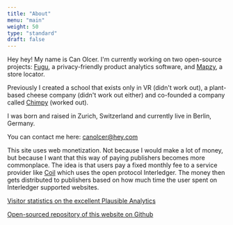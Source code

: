```yaml
---
title: "About"
menu: "main"
weight: 50
type: "standard"
draft: false
---
```


Hey hey! My name is Can Olcer. I'm currently working on two open-source projects: [Fugu](https://fugu.lol), a privacy-friendly product analytics software, and [Mapzy](https://mapzy.io), a store locator.


Previously I created a school that exists only in VR (didn't work out), a plant-based cheese company (didn't work out either) and co-founded a company called [Chimpy](https://heychimpy.com) (worked out).

I was born and raised in Zurich, Switzerland and currently live in Berlin, Germany.

You can contact me here: canolcer@hey.com

This site uses web monetization. Not because I would make a lot of money, but because I want that this way of paying publishers becomes more commonplace. The idea is that users pay a fixed monthly fee to a service provider like [Coil](https://coil.com) which uses the open protocol Interledger. The money then gets distributed to publishers based on how much time the user spent on Interledger supported websites.

[Visitor statistics on the excellent Plausible Analytics](https://plausible.io/canolcer.com)

[Open-sourced repository of this website on Github](https://github.com/shafy/shafyy)